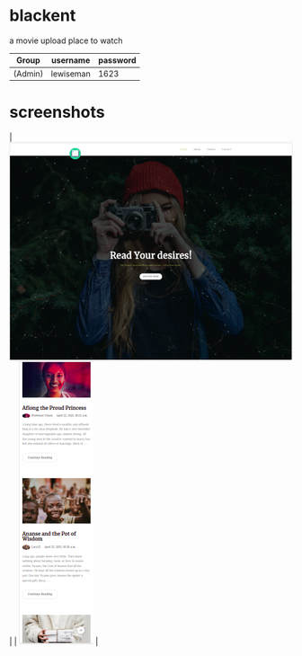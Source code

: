 # blackent
a movie upload place to watch
  

| Group | username |  password |
|---|---|---|
| (Admin)    | lewiseman | 1623 |
  
# screenshots
| ![Image](https://raw.githubusercontent.com/lewiseman/Xblog/master/static/images/screenshots/screen-six.png) |
| ![Image](https://raw.githubusercontent.com/lewiseman/Xblog/master/static/images/screenshots/screen-five.png) |
